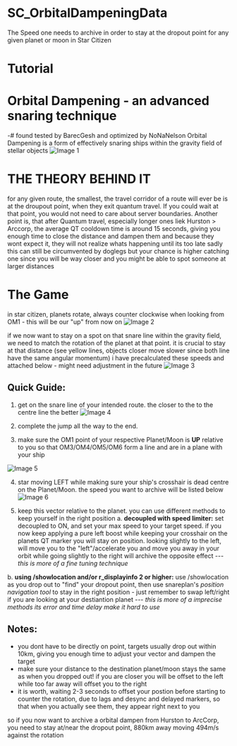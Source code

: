 # SC_OrbitalDampeningData
The Speed one needs to archive in order to stay at the dropout point for any given planet or moon in Star Citizen

# Tutorial

# Orbital Dampening - an advanced snaring technique
-# found tested by BarecGesh and optimized by NoNaNelson
Orbital Dampening is a form of effectively snaring ships within the gravity field of stellar objects
![Image 1](https://cdn.discordapp.com/attachments/1040353083282182144/1367277971727057089/gdinvzJ.png?ex=6814a917&is=68135797&hm=9b621aadf2a210872bbddb03a47fb50bc065a8f1e54fdd819dbef42d21f09a87&)

# THE THEORY BEHIND IT
for any given route, the smallest, the travel corridor of a route will ever be is at the droupout point, when they exit quantum travel.
If you could wait at that point, you would not need to care about server boundaries. Another point is, that after Quantum travel, especially longer ones liek Hurston > Arccorp, the average QT cooldown time is around 15 seconds, giving you enough time to close the distance and dampen them and because they wont expect it, they will not realize whats happening until its too late
sadly this can still be circumvented by doglegs but your chance is higher catching one since you will be way closer and you might be able to spot someone at larger distances

# The Game
in star citizen, planets rotate, always counter clockwise when looking from OM1 - this will be our "up" from now on
![Image 2](https://cdn.discordapp.com/attachments/1040353083282182144/1367293499984056330/mTHin4Y.png?ex=6814b78d&is=6813660d&hm=99681b750c4f6dc5c61bfa128d45ba86f4e00f553b15fb77f2f444a6ceb1c448&)

if we now want to stay on a spot on that snare line within the gravity field, we need to match the rotation of the planet at  that point. it is crucial to stay at that distance  (see yellow lines, objects closer move slower since both line have the same angular momentum)
i have precalculated these speeds and attached below - might need adjustment in the future
![Image 3](https://cdn.discordapp.com/attachments/1040353083282182144/1367296029749149746/iX1FPKi.png?ex=6814b9e8&is=68136868&hm=56c2ed2f7200f4ffeaf77509a3b33ad35eb73700a266f3c674b2250a1883dfb4&)

## Quick Guide:
1. get on the snare line of your intended route. the closer to the to the centre line the better
![Image 4](https://cdn.discordapp.com/attachments/1040353083282182144/1367277971727057089/gdinvzJ.png?ex=6814a917&is=68135797&hm=9b621aadf2a210872bbddb03a47fb50bc065a8f1e54fdd819dbef42d21f09a87&)

2. complete the jump all the way to the end.
3. make sure the OM1 point of your respective Planet/Moon is **UP** relative to you so that OM3/OM4/OM5/OM6 form a line and are in a plane with your ship

![Image 5](https://cdn.discordapp.com/attachments/906573856246988930/1367482332826570885/OPx2qw8.png?ex=6814beaa&is=68136d2a&hm=bbd3c8149a8d22df491b836df55e544c1c8202d4c67e40826ca09e412ed4a7b8&)

4. star moving LEFT  while making sure your ship's crosshair is dead centre on the Planet/Moon. the speed you want to archive will be listed below
![Image 6](https://tenor.com/view/surprise-tool-mickey-mouse-mickey-clubhouse-gif-18764497)

5. keep this vector relative to the planet. you can use different methods to keep yourself in the right position
 a. **decoupled  with speed limiter:** set decoupled to ON, and set your max speed to your target speed. if you now keep applying a pure left boost while keeping your crosshair on the planets QT marker you will stay on position. looking slightly to the left, will move you to the "left"/accelerate you and move you away in your orbit while going slightly to the right will archive the opposite effect --- *this is more of a fine tuning technique*

 b. **using /showlocation and/or r_displayinfo 2 or higher:** use /showlocation as you drop out to "find" your dropout point, then use snareplan's *position navigation tool* to stay in the right position - just remember to swap left/right if you are looking at your destiantion planet --- *this is more of a imprecise methods its error and time delay make it hard to use*

##  Notes: 

* you dont have to be directly on point, targets usually drop out within 10km, giving you enough time to adjust your vector and dampen the target
* make sure your distance to the destination planet/moon stays the same as when you dropped out! if you are closer you will be offset to the left while too far away will offset you to the right
* it is worth, waiting 2-3 seconds to offset your postion before starting to counter the rotation, due  to lags and desync and delayed markers, so that when you actually see them, they appear right next to you

so if you now want to archive a orbital dampen from Hurston to ArcCorp, you need to stay at/near the dropout point, 880km away moving 494m/s against the rotation